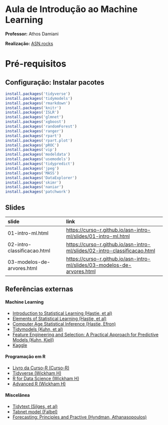 
<!-- README.md is generated from README.Rmd. Please edit that file -->

# Aula de Introdução ao Machine Learning

**Professor:** Athos Damiani

**Realização:** [ASN.rocks](https://asn.rocks/)

# Pré-requisitos

## Configuração: Instalar pacotes

``` r
install.packages('tidyverse')
install.packages('tidymodels')
install.packages('rmarkdown')
install.packages('knitr')
install.packages('ISLR')
install.packages('glmnet')
install.packages('xgboost')
install.packages('randomForest')
install.packages('ranger')
install.packages('rpart')
install.packages('rpart.plot')
install.packages('pROC')
install.packages('vip')
install.packages('modeldata')
install.packages('usemodels')
install.packages('tidypredict')
install.packages('jpeg')
install.packages('MASS')
install.packages('DataExplorer')
install.packages('skimr')
install.packages('naniar')
install.packages('patchwork')
```

## Slides

| slide                       | link                                                                        |
|:----------------------------|:----------------------------------------------------------------------------|
| 01-intro-ml.html            | <https://curso-r.github.io/asn-intro-ml/slides/01-intro-ml.html>            |
| 02-intro-classificacao.html | <https://curso-r.github.io/asn-intro-ml/slides/02-intro-classificacao.html> |
| 03-modelos-de-arvores.html  | <https://curso-r.github.io/asn-intro-ml/slides/03-modelos-de-arvores.html>  |

## Referências externas

#### Machine Learning

-   [Introduction to Statistical Learning (Hastie, et
    al)](https://web.stanford.edu/~hastie/ISLRv2_website.pdf)
-   [Elements of Statistical Learning (Hastie, et
    al)](https://web.stanford.edu/~hastie/Papers/ESLII.pdf)
-   [Computer Age Statistical Inference (Hastie,
    Efron)](https://web.stanford.edu/~hastie/CASI_files/PDF/casi.pdf)
-   [Tidymodels (Kuhn, et al)](https://www.tidymodels.org/)
-   [Feature Engineering and Selection: A Practical Approach for
    Predictive Models (Kuhn, Kjell)](http://www.feat.engineering/)
-   [Kaggle](https://www.kaggle.com/)

#### Programação em R

-   [Livro da Curso-R (Curso-R)](https://livro.curso-r.com/)
-   [Tidyverse (Wickham H)](https://www.tidyverse.org/)
-   [R for Data Science (Wickham H)](https://r4ds.had.co.nz/)
-   [Advanced R (Wickham H)](https://adv-r.hadley.nz/)

#### Miscelânea

-   [Tidytext (Silges, et al)](https://www.tidytextmining.com/)
-   [Tabnet model (Falbel)](https://mlverse.github.io/tabnet/)
-   [Forecasting: Principles and Practive (Hyndman,
    Athanasopoulos)](https://otexts.com/fpp3/)
